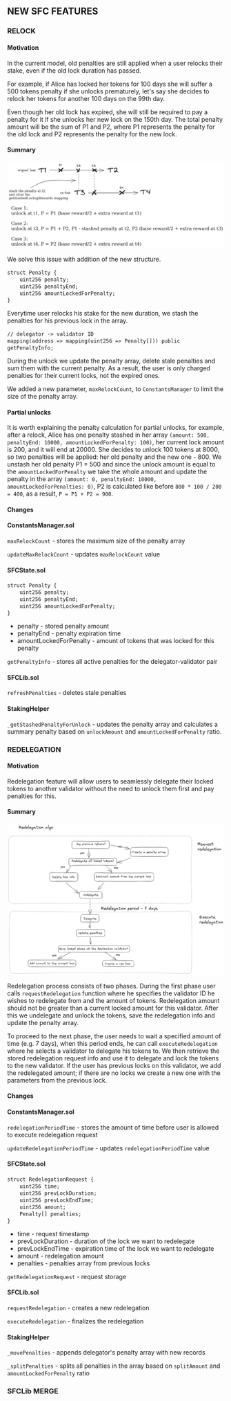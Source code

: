 ## NEW SFC FEATURES

### RELOCK

#### Motivation

In the current model, old penalties are still applied when a user relocks their stake, even if the old lock duration has passed.

For example, if Alice has locked her tokens for 100 days she will suffer a 500 tokens penalty if she unlocks prematurely, let's say she decides to relock her tokens for another 100 days on the 99th day. 

Even though her old lock has expired, she will still be required to pay a penalty for it if she unlocks her new lock on the 150th day. The total penalty amount will be the sum of P1 and P2, where P1 represents the penalty for the old lock and P2 represents the penalty for the new lock.

#### Summary

![Relock](../relockalgo.png "Relock")



We solve this issue with addition of the new structure.
```
struct Penalty {
    uint256 penalty;
    uint256 penaltyEnd;
    uint256 amountLockedForPenalty;
}
```
Everytime user relocks his stake for the new duration, we stash the penalties for his previous lock in the array.
```
// delegator -> validator ID
mapping(address => mapping(uint256 => Penalty[])) public getPenaltyInfo;
```
During the unlock we update the penalty array, delete stale penalties and sum them with the current penalty. As a result, the user is only charged penalties for their current locks, not the expired ones.

We added a new parameter, `maxRelockCount`, to `ConstantsManager` to limit the size of the penalty array.

#### Partial unlocks
It is worth explaining the penalty calculation for partial unlocks, for example, after a relock, Alice has one penalty stashed in her array `(amount: 500, penaltyEnd: 10000, amountLockedForPenalty: 100)`, her current lock amount is 200, and it will end at 20000. She decides to unlock 100 tokens at 8000, so two penalties will be applied: her old penalty and the new one - 800.
We unstash her old penalty P1 = 500 and since the unlock amount is equal to the `amountLockedForPenalty` we take the whole amount and update the penalty in the array `(amount: 0, penaltyEnd: 10000, amountLockedForPenalties: 0)`, P2 is calculated like before `800 * 100 / 200 = 400`, as a result, `P = P1 + P2 = 900`. 

#### Changes

#### ConstantsManager.sol

`maxRelockCount` - stores the maximum size of the penalty array

`updateMaxRelockCount` - updates `maxRelockCount` value

#### SFCState.sol

```
struct Penalty {
    uint256 penalty;
    uint256 penaltyEnd;
    uint256 amountLockedForPenalty;
}
```

- penalty - stored penalty amount
- penaltyEnd - penalty expiration time
- amountLockedForPenalty - amount of tokens that was locked for this penalty

`getPenaltyInfo` - stores all active penalties for the delegator-validator pair

#### SFCLib.sol

`refreshPenalties` - deletes stale penalties

#### StakingHelper

`_getStashedPenaltyForUnlock` - updates the penalty array and calculates a summary penalty based on `unlockAmount` and `amountLockedForPenalty` ratio.

### REDELEGATION

#### Motivation

Redelegation feature will allow users to seamlessly delegate their locked tokens to another validator without the need to unlock them first and pay penalties for this.

#### Summary

![Redelegation](../redelegationalgo.png "Redelegation")

Redelegation process consists of two phases. During the first phase user calls `requestRedelegation` function where he specifies the validator ID he wishes to redelegate from and the amount of tokens. Redelegation amount should not be greater than a current locked amount for this validator. After this we undelegate and unlock the tokens, save the redelegation info and update the penalty array. 

To proceed to the next phase, the user needs to wait a specified amount of time (e.g. 7 days), when this period ends, he can call `executeRedelegation` where he selects a validator to delegate his tokens to. We then retrieve the stored redelegation request info and use it to delegate and lock the tokens to the new validator. If the user has previous locks on this validator, we add the redelegated amount; if there are no locks we create a new one with the parameters from the previous lock.

#### Changes

#### ConstantsManager.sol

`redelegationPeriodTime` - stores the amount of time before user is allowed to execute redelegation request

`updateRedelegationPeriodTime` - updates `redelegationPeriodTime` value

#### SFCState.sol

```
struct RedelegationRequest {
    uint256 time;
    uint256 prevLockDuration;
    uint256 prevLockEndTime;
    uint256 amount;
    Penalty[] penalties;
}
```

- time - request timestamp
- prevLockDuration - duration of the lock we want to redelegate
- prevLockEndTime - expiration time of the lock we want to redelegate
- amount - redelegation amount
- penalties - penalties array from previous locks

`getRedelegationRequest` - request storage

#### SFCLib.sol

`requestRedelegation` - creates a new redelegation 

`executeRedelegation` - finalizes the redelegation

#### StakingHelper

`_movePenalties` - appends delegator's penalty array with new records

`_splitPenalties` - splits all penalties in the array based on `splitAmount` and `amountLockedForPenalty` ratio

### SFCLib MERGE

